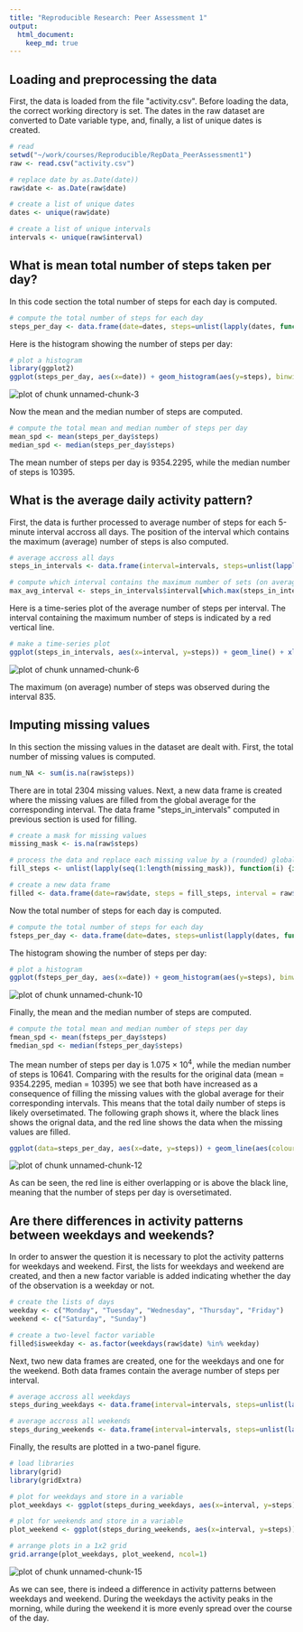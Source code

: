 ```yaml
---
title: "Reproducible Research: Peer Assessment 1"
output: 
  html_document:
    keep_md: true
---
```



## Loading and preprocessing the data

First, the data is loaded from the file "activity.csv". Before loading the data, the correct working directory is set. The dates in the raw dataset are converted to Date variable type, and, finally, a list of unique dates is created.



```r
# read
setwd("~/work/courses/Reproducible/RepData_PeerAssessment1")
raw <- read.csv("activity.csv")

# replace date by as.Date(date))
raw$date <- as.Date(raw$date)

# create a list of unique dates
dates <- unique(raw$date)

# create a list of unique intervals
intervals <- unique(raw$interval)
```


## What is mean total number of steps taken per day?

In this code section the total number of steps for each day is computed.


```r
# compute the total number of steps for each day
steps_per_day <- data.frame(date=dates, steps=unlist(lapply(dates, function(x) {sum(raw$steps[raw$date==x], na.rm=TRUE)})))
```

Here is the histogram showing the number of steps per day: 

```r
# plot a histogram
library(ggplot2)
ggplot(steps_per_day, aes(x=date)) + geom_histogram(aes(y=steps), binwidth=1, stat="identity") + xlab("Day") + ylab("Number of steps per day")
```

![plot of chunk unnamed-chunk-3](figure/unnamed-chunk-3.png) 

Now the mean and the median number of steps are computed.

```r
# compute the total mean and median number of steps per day
mean_spd <- mean(steps_per_day$steps)
median_spd <- median(steps_per_day$steps)
```

The mean number of steps per day is 9354.2295, while the median number of steps is 10395.


## What is the average daily activity pattern?

First, the data is further processed to average number of steps for each 5-minute interval accross all days. The position of the interval which contains the maximum (average) number of steps is also computed.

```r
# average accross all days
steps_in_intervals <- data.frame(interval=intervals, steps=unlist(lapply(intervals, function(x) {mean(raw$steps[raw$interval == x], na.rm=TRUE)})))

# compute which interval contains the maximum number of sets (on average)
max_avg_interval <- steps_in_intervals$interval[which.max(steps_in_intervals$steps)]
```

Here is a time-series plot of the average number of steps per interval. The interval containing the maximum number of steps is indicated by a red vertical line.

```r
# make a time-series plot
ggplot(steps_in_intervals, aes(x=interval, y=steps)) + geom_line() + xlab("Interval start") + ylab("Average number of steps per interval") + geom_vline(xintercept = max_avg_interval, colour="red")
```

![plot of chunk unnamed-chunk-6](figure/unnamed-chunk-6.png) 

The maximum (on average) number of steps was observed during the interval 835.


## Imputing missing values

In this section the missing values in the dataset are dealt with. First, the total number of missing values is computed.


```r
num_NA <- sum(is.na(raw$steps))
```
There are in total 2304 missing values. Next, a new data frame is created where the missing values are filled from the global average for the corresponding interval. The data frame "steps_in_intervals" computed in previous section is used for filling.

```r
# create a mask for missing values
missing_mask <- is.na(raw$steps)

# process the data and replace each missing value by a (rounded) global average for its interval
fill_steps <- unlist(lapply(seq(1:length(missing_mask)), function(i) {if (missing_mask[i]) {as.integer(sum(steps_in_intervals$steps[intervals == raw$interval[i]]))} else {raw$steps[i]} }))

# create a new data frame
filled <- data.frame(date=raw$date, steps = fill_steps, interval = raw$interval)
```

Now the total number of steps for each day is computed.


```r
# compute the total number of steps for each day
fsteps_per_day <- data.frame(date=dates, steps=unlist(lapply(dates, function(x) {sum(filled$steps[raw$date==x])})))
```

The histogram showing the number of steps per day: 

```r
# plot a histogram
ggplot(fsteps_per_day, aes(x=date)) + geom_histogram(aes(y=steps), binwidth=1, stat="identity") + xlab("Day") + ylab("Number of steps per day")
```

![plot of chunk unnamed-chunk-10](figure/unnamed-chunk-10.png) 

Finally, the mean and the median number of steps are computed.

```r
# compute the total mean and median number of steps per day
fmean_spd <- mean(fsteps_per_day$steps)
fmedian_spd <- median(fsteps_per_day$steps)
```

The mean number of steps per day is 1.075 &times; 10<sup>4</sup>, while the median number of steps is 10641. Comparing with the results for the original data (mean = 9354.2295, median = 10395) we see that both have increased as a consequence of filling the missing values with the global average for their corresponding intervals. This means that the total daily number of steps is likely oversetimated. The following graph shows it, where the black lines shows the orignal data, and the red line shows the data when the missing values are filled.

```r
ggplot(data=steps_per_day, aes(x=date, y=steps)) + geom_line(aes(colour="original")) + geom_line(data=fsteps_per_day, aes(x=date, y=steps, colour="filled")) + scale_colour_manual(name="Data", values=c("original"="black", "filled"="red")) + xlab("Day") + ylab("Number of steps per day")
```

![plot of chunk unnamed-chunk-12](figure/unnamed-chunk-12.png) 

As can be seen, the red line is either overlapping or is above the black line, meaning that the number of steps per day is oversetimated.

## Are there differences in activity patterns between weekdays and weekends?

In order to answer the question it is necessary to plot the activity patterns for weekdays and weekend. First, the lists for weekdays and weekend are created, and then a new factor variable is added indicating whether the day of the observation is a weekday or not.


```r
# create the lists of days
weekday <- c("Monday", "Tuesday", "Wednesday", "Thursday", "Friday")
weekend <- c("Saturday", "Sunday")

# create a two-level factor variable
filled$isweekday <- as.factor(weekdays(raw$date) %in% weekday)
```

Next, two new data frames are created, one for the weekdays and one for the weekend. Both data frames contain the average number of steps per interval.

```r
# average accross all weekdays
steps_during_weekdays <- data.frame(interval=intervals, steps=unlist(lapply(intervals, function(x) {mean(filled$steps[(filled$interval == x) & filled$isweekday==TRUE], na.rm=TRUE)})))

# average accross all weekends
steps_during_weekends <- data.frame(interval=intervals, steps=unlist(lapply(intervals, function(x) {mean(filled$steps[(filled$interval == x) & filled$isweekday==FALSE], na.rm=TRUE)})))
```
Finally, the results are plotted in a two-panel figure.

```r
# load libraries
library(grid)
library(gridExtra)

# plot for weekdays and store in a variable
plot_weekdays <- ggplot(steps_during_weekdays, aes(x=interval, y=steps)) + geom_line() + xlab("5-minute interval") + ylab("Average number of steps per interval") + ggtitle("Weekdays")

# plot for weekends and store in a variable
plot_weekend <- ggplot(steps_during_weekends, aes(x=interval, y=steps)) + geom_line() + xlab("5-minute interval") + ylab("Average number of steps per interval") + ggtitle("Weekend")

# arrange plots in a 1x2 grid
grid.arrange(plot_weekdays, plot_weekend, ncol=1)
```

![plot of chunk unnamed-chunk-15](figure/unnamed-chunk-15.png) 

As we can see, there is indeed a difference in activity patterns between weekdays and weekend. During the weekdays the activity peaks in the morning, while during the weekend it is more evenly spread over the course of the day.
